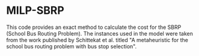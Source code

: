 # MILP-SBRP
This code provides an exact method to calculate the cost for the SBRP (School Bus Routing Problem). The instances used in the model were taken from the work published by Schittekat et al. titled "A metaheuristic for the school bus routing problem with bus stop selection".
